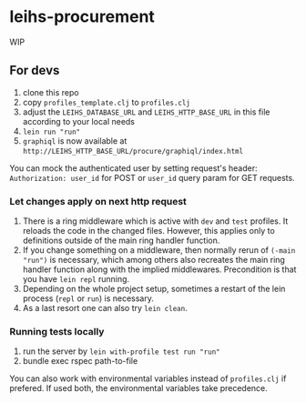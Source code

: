 # leihs-procurement

WIP

## For devs

1. clone this repo
2. copy `profiles_template.clj` to `profiles.clj`
3. adjust the `LEIHS_DATABASE_URL` and `LEIHS_HTTP_BASE_URL` in this file according to your local needs
4. `lein run "run"`
5. `graphiql` is now available at `http://LEIHS_HTTP_BASE_URL/procure/graphiql/index.html`

You can mock the authenticated user by setting request's header: `Authorization: user_id` for POST or
`user_id` query param for GET requests.

### Let changes apply on next http request

1. There is a ring middleware which is active with `dev` and `test` profiles. It reloads the code in the changed files. However, this applies only to definitions outside of the main ring handler function. 
2. If you change something on a middleware, then normally rerun of `(-main "run")` is necessary, which among others also recreates the main ring handler function along with the implied middlewares. Precondition is that you have `lein repl` running.
3. Depending on the whole project setup, sometimes a restart of the lein process (`repl` or `run`) is necessary.
4. As a last resort one can also try `lein clean`.

### Running tests locally

1. run the server by `lein with-profile test run "run"`
2. bundle exec rspec path-to-file

You can also work with environmental variables instead of `profiles.clj` if prefered. If used both, the
environmental variables take precedence.
